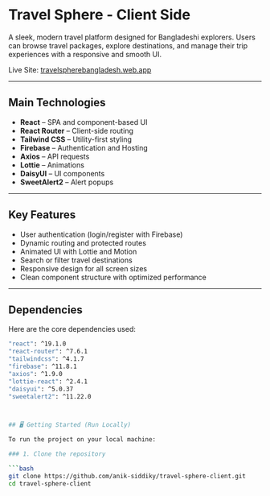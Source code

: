 # Travel Sphere - Client Side

A sleek, modern travel platform designed for Bangladeshi explorers. Users can browse travel packages, explore destinations, and manage their trip experiences with a responsive and smooth UI.

Live Site: [travelspherebangladesh.web.app](https://travelspherebangladesh.web.app/)

---

## Main Technologies

- **React** – SPA and component-based UI
- **React Router** – Client-side routing
- **Tailwind CSS** – Utility-first styling
- **Firebase** – Authentication and Hosting
- **Axios** – API requests
- **Lottie** – Animations
- **DaisyUI** – UI components
- **SweetAlert2** – Alert popups

---

## Key Features

- User authentication (login/register with Firebase)
- Dynamic routing and protected routes
- Animated UI with Lottie and Motion
- Search or filter travel destinations
- Responsive design for all screen sizes
- Clean component structure with optimized performance

---

## Dependencies

Here are the core dependencies used:

```bash
"react": ^19.1.0
"react-router": ^7.6.1
"tailwindcss": ^4.1.7
"firebase": ^11.8.1
"axios": ^1.9.0
"lottie-react": ^2.4.1
"daisyui": ^5.0.37
"sweetalert2": ^11.22.0



## 🖥️ Getting Started (Run Locally)

To run the project on your local machine:

### 1. Clone the repository

```bash
git clone https://github.com/anik-siddiky/travel-sphere-client.git
cd travel-sphere-client
